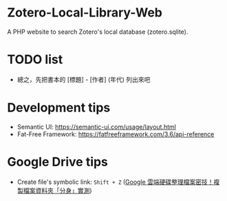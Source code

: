 # Zotero-Local-Library-Web
A PHP website to search Zotero's local database (zotero.sqlite).

# TODO list
- 總之，先把書本的 [標題] - [作者] (年代) 列出來吧

# Development tips
- Semantic UI: https://semantic-ui.com/usage/layout.html
- Fat-Free Framework: https://fatfreeframework.com/3.6/api-reference

# Google Drive tips
- Create file's symbolic link: `Shift + Z` ([Google 雲端硬碟整理檔案密技！複製檔案資料夾「分身」實測](http://www.playpcesor.com/2017/08/google-drive-copy.html))